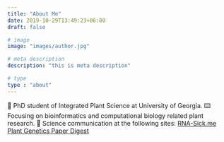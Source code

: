 ```yaml
---
title: "About Me"
date: 2019-10-29T13:49:23+06:00
draft: false

# image
image: "images/author.jpg"

# meta description
description: "this is meta description"

# type
type : "about"
---
```

🌱 PhD student of Integrated Plant Science at University of Georgia.
⌨️ Focusing on bioinformatics and computational biology related plant research.
📝 Science communication at the following sites:
  [RNA-Sick.me](https://RNA-Sick.me)
  [Plant Genetics Paper Digest](https://plantgenetics.netlify.app)
  

